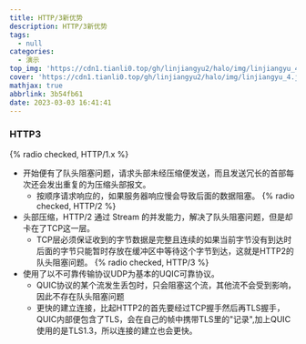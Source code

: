 ```yaml
---
title: HTTP/3新优势
description: HTTP/3新优势
tags:
  - null
categories:
  - 演示
top_img: 'https://cdn1.tianli0.top/gh/linjiangyu2/halo/img/linjiangyu_4.jpg'
cover: 'https://cdn1.tianli0.top/gh/linjiangyu2/halo/img/linjiangyu_4.jpg'
mathjax: true
abbrlink: 3b54fb61
date: 2023-03-03 16:41:41
---
```

### HTTP3
{% radio checked, HTTP/1.x %}
- 开始便有了队头阻塞问题，请求头部未经压缩便发送，而且发送冗长的首部每次还会发出重复的为压缩头部报文。
  - 按顺序请求响应的，如果服务器响应慢会导致后面的数据阻塞。
{% radio checked, HTTP/2 %}
- 头部压缩，HTTP/2 通过 Stream 的并发能力，解决了队头阻塞问题，但是却卡在了TCP这一层。
  - TCP层必须保证收到的字节数据是完整且连续的如果当前字节没有到达时后面的字节只能暂时存放在缓冲区中等待这个字节到达，这就是HTTP2的队头阻塞问题。
{% radio checked, HTTP/3 %}
- 使用了以不可靠传输协议UDP为基本的UQIC可靠协议。
  - QUIC协议的某个流发生丢包时，只会阻塞这个流，其他流不会受到影响，因此不存在队头阻塞问题
  - 更快的建立连接，比起HTTP2的首先要经过TCP握手然后再TLS握手，QUIC内部便包含了TLS，会在自己的帧中携带TLS里的"记录",加上QUIC使用的是TLS1.3，所以连接的建立也会更快。

